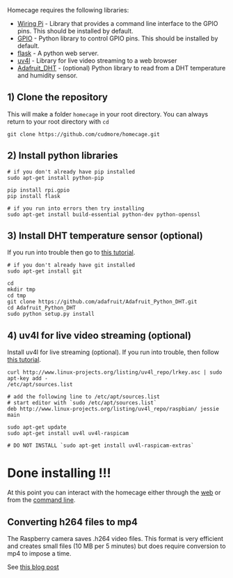 Homecage requires the following libraries:

- [Wiring Pi][1] - Library that provides a command line interface to the GPIO pins. This should be installed by default.
- [GPIO][3] - Python library to control GPIO pins. This should be installed by default.
- [flask][2] - A python web server.
- [uv4l][5] - Library for live video streaming to a web browser
- [Adafruit_DHT][4] - (optional) Python library to read from a DHT temperature and humidity sensor.


## 1) Clone the repository

This will make a folder `homecage` in your root directory. You can always return to your root directory with `cd`

    git clone https://github.com/cudmore/homecage.git

## 2) Install python libraries

	# if you don't already have pip installed
	sudo apt-get install python-pip
	
	pip install rpi.gpio
	pip install flask

	# if you run into errors then try installing
	sudo apt-get install build-essential python-dev python-openssl
		
## 3) Install DHT temperature sensor (optional)

If you run into trouble then go to [this tutorial][7].

    # if you don't already have git installed
    sudo apt-get install git
    
    cd
    mkdir tmp
    cd tmp
    git clone https://github.com/adafruit/Adafruit_Python_DHT.git
    cd Adafruit_Python_DHT
    sudo python setup.py install

## 4) uv4l for live video streaming (optional)

Install uv4l for live streaming (optional). If you run into trouble, then follow [this tutorial][5].

```
curl http://www.linux-projects.org/listing/uv4l_repo/lrkey.asc | sudo apt-key add -
/etc/apt/sources.list

# add the following line to /etc/apt/sources.list
# start editor with `sudo /etc/apt/sources.list`
deb http://www.linux-projects.org/listing/uv4l_repo/raspbian/ jessie main

sudo apt-get update
sudo apt-get install uv4l uv4l-raspicam

# DO NOT INSTALL `sudo apt-get install uv4l-raspicam-extras`
```

# Done installing !!!

At this point you can interact with the homecage either through the [web][9] or from the [command line][8].

## Converting h264 files to mp4

The Raspberry camera saves .h264 video files. This format is very efficient and creates small files (10 MB per 5 minutes) but does require conversion to mp4 to impose a time.

See [this blog post][6]

[1]: http://wiringpi.com/
[2]: http://flask.pocoo.org/
[3]: https://sourceforge.net/projects/raspberry-gpio-python/
[4]: https://github.com/adafruit/Adafruit_Python_DHT
[5]: https://www.linux-projects.org/uv4l/installation/
[6]: http://blog.cudmore.io/post/2017/11/01/libav-for-ffmpeg/
[7]: https://learn.adafruit.com/dht-humidity-sensing-on-raspberry-pi-with-gdocs-logging/software-install-updated
[8]: command-line.md
[9]: web-interface.md
[10]: rest-interface.md
[11]: http://blog.cudmore.io/post/2017/11/01/libav-for-ffmpeg/
